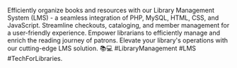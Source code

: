 Efficiently organize books and resources with our Library Management System (LMS) - a seamless integration of PHP, MySQL, HTML, CSS, and JavaScript. Streamline checkouts, cataloging, and member management for a user-friendly experience. Empower librarians to efficiently manage and enrich the reading journey of patrons. Elevate your library's operations with our cutting-edge LMS solution. 📚💻 #LibraryManagement #LMS #TechForLibraries.
